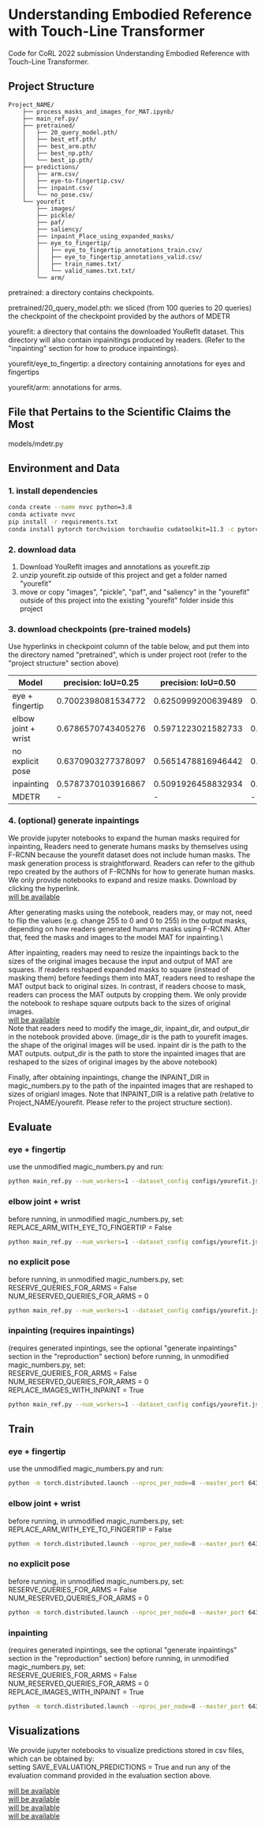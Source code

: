 # Understanding Embodied Reference with Touch-Line Transformer
Code for CoRL 2022 submission Understanding Embodied Reference with Touch-Line Transformer.

## Project Structure
    Project_NAME/
        ├── process_masks_and_images_for_MAT.ipynb/
        ├── main_ref.py/
        ├── pretrained/
        │   ├── 20_query_model.pth/
        │   ├── best_etf.pth/
        │   ├── best_arm.pth/
        │   ├── best_np.pth/
        │   └── best_ip.pth/
        ├── predictions/
        │   ├── arm.csv/
        │   ├── eye-to-fingertip.csv/
        │   ├── inpaint.csv/
        │   └── no_pose.csv/
        └── yourefit
            ├── images/
            ├── pickle/
            ├── paf/
            ├── saliency/
            ├── inpaint_Place_using_expanded_masks/
            ├── eye_to_fingertip/
            │   ├── eye_to_fingertip_annotations_train.csv/
            │   ├── eye_to_fingertip_annotations_valid.csv/
            │   ├── train_names.txt/
            │   └── valid_names.txt.txt/
            └── arm/

pretrained: a directory contains checkpoints.

pretrained/20_query_model.pth: we sliced (from 100 queries to 20 queries) the 
checkpoint of the checkpoint provided by the authors of MDETR

yourefit: a directory that contains the downloaded YouRefIt dataset. 
This directory will also contain inpainitings produced by readers. 
(Refer to the "inpainting" section for how to produce inpaintings). 

yourefit/eye_to_fingertip: a directory containing annotations for eyes and 
fingertips

yourefit/arm: annotations for arms.

## File that Pertains to the Scientific Claims the Most
models/mdetr.py

## Environment and Data

### 1. install dependencies
```bash
conda create --name nvvc python=3.8
conda activate nvvc
pip install -r requirements.txt
conda install pytorch torchvision torchaudio cudatoolkit=11.3 -c pytorch
```


### 2. download data
1. Download YouRefIt images and annotations as yourefit.zip
2. unzip yourefit.zip outside of this project and get a folder named "yourefit"
3. move or copy "images", "pickle", "paf", and "saliency" in the "yourefit" outside of this project into the existing "yourefit" folder inside this project

### 3. download checkpoints (pre-trained models)
Use hyperlinks in checkpoint column of the table below, and put them into the directory named "pretrained", which is under project root (refer to the "project structure" section above)

| Model               | precision: IoU=0.25 | precision: IoU=0.50 | precision: IoU=0.75 | checkpoint                |
|---------------------|---------------------|---------------------|---------------------|---------------------------|
| eye + fingertip     | 0.7002398081534772  | 0.6250999200639489  | 0.3820943245403677  | [best_etf.pth](https://drive.google.com/file/d/1l8-62sHlfQUQIlYUwBBd5dpe3UdqiaZ5/view?usp=sharing)      |
| elbow joint + wrist | 0.6786570743405276  | 0.5971223021582733  | 0.34772182254196643 | [best_arm.pth](https://drive.google.com/file/d/1xqoEECw3rBDmEFpMlIiqy8QOXuQiaEhb/view?usp=sharing)      |
| no explicit pose    | 0.6370903277378097  | 0.5651478816946442  | 0.36211031175059955 | [will be available]       |
| inpainting          | 0.5787370103916867  | 0.5091926458832934  | 0.31414868105515587 | [will be available] |
| MDETR               | -                   | -                   | -                   | [20_query_model.pth](https://drive.google.com/file/d/1veNUTmLHjV0d_vw9dcFAxvUtp3HfAUYi/view?usp=sharing) |



### 4. (optional) generate inpaintings
We provide jupyter notebooks to expand the human masks required for inpainting,
Readers need to generate humans masks by themselves using F-RCNN because the 
yourefit dataset does not include human masks. The mask generation process
is straightforward. Readers can refer to the github repo created by the authors
of F-RCNNs for how to generate human masks. We only provide notebooks 
to expand and resize masks. Download by clicking the hyperlink.\
[will be available]()

After generating masks using the notebook, readers may, or may not, need to 
flip the values (e.g. change 255 to 0 and 0 to 255) in the output masks, 
depending on how readers generated humans masks using F-RCNN. After that, feed 
the masks and images to the model MAT for inpainting.\

After inpainting, readers may need to resize the inpaintings back to the 
sizes of the original images because the input and output of MAT are squares.
If readers reshaped expanded masks to square (instead of masking them) before 
feedings them into MAT, readers need to reshape the MAT output back to 
original sizes. In contrast, if readers choose to mask, readers can process the
MAT outputs by cropping them. We only provide the notebook to reshape square 
outputs back to the sizes of original images. \
[will be available]() \
Note that readers need to modify the image_dir, inpaint_dir, and output_dir in 
the notebook provided above. 
(image_dir is the path to yourefit images. the shape of the original images 
will be used. inpaint dir is the path to the MAT outputs. output_dir 
is the path to store the inpainted images that are reshaped to the sizes of 
original images by the above notebook)

Finally, after obtaining inpaintings, change the INPAINT_DIR in magic_numbers.py
to the path of the inpainted images that are reshaped to sizes of origianl
images. Note that INPAINT_DIR is a relative path 
(relative to Project_NAME/yourefit. Please refer to the project 
structure section). 


## Evaluate
### eye + fingertip
use the unmodified magic_numbers.py and run:
```bash
python main_ref.py --num_workers=1 --dataset_config configs/yourefit.json --batch_size 1   --ema --text_encoder_lr 1e-4 --lr 5e-5 --output-dir 'output_dir/eval' --resume pretrained/best_etf.pth --eval
```

### elbow joint + wrist
before running, in unmodified magic_numbers.py, set:\
REPLACE_ARM_WITH_EYE_TO_FINGERTIP = False
```bash
python main_ref.py --num_workers=1 --dataset_config configs/yourefit.json --batch_size 1   --ema --text_encoder_lr 1e-4 --lr 5e-5 --output-dir 'output_dir/eval' --resume pretrained/best_arm.pth --eval
```

### no explicit pose 
before running, in unmodified magic_numbers.py, set:\
RESERVE_QUERIES_FOR_ARMS = False\
NUM_RESERVED_QUERIES_FOR_ARMS = 0

```bash
python main_ref.py --num_workers=1 --dataset_config configs/yourefit.json --batch_size 1   --ema --text_encoder_lr 1e-4 --lr 5e-5 --output-dir 'output_dir/eval' --resume pretrained/best_np.pth --eval --pose False
```

### inpainting (requires inpaintings)
(requires generated inpintings, see the optional "generate inpaintings" section in the "reproduction" section)
before running, in unmodified magic_numbers.py, set:\
RESERVE_QUERIES_FOR_ARMS = False\
NUM_RESERVED_QUERIES_FOR_ARMS = 0\
REPLACE_IMAGES_WITH_INPAINT = True
```bash
python main_ref.py --num_workers=1 --dataset_config configs/yourefit.json --batch_size 1   --ema --text_encoder_lr 1e-4 --lr 5e-5 --output-dir 'output_dir/eval' --resume pretrained/best_ip.pth --eval --pose False
```

## Train
### eye + fingertip
use the unmodified magic_numbers.py and run:
```bash
python -m torch.distributed.launch --nproc_per_node=8 --master_port 64331 --use_env main_ref.py --num_workers 8 --dataset_config configs/yourefit.json --batch_size 7   --ema --text_encoder_lr 1e-4 --lr 5e-5 --output-dir 'output_dir/debug_etf' --load pretrained/20_query_model.pth
```

### elbow joint + wrist
before running, in unmodified magic_numbers.py, set:\
REPLACE_ARM_WITH_EYE_TO_FINGERTIP = False
```bash
python -m torch.distributed.launch --nproc_per_node=8 --master_port 64332 --use_env main_ref.py --num_workers 8 --dataset_config configs/yourefit.json --batch_size 7   --ema --text_encoder_lr 1e-4 --lr 5e-5 --output-dir 'output_dir/debug_arm' --load pretrained/20_query_model.pth
```

### no explicit pose
before running, in unmodified magic_numbers.py, set:\
RESERVE_QUERIES_FOR_ARMS = False\
NUM_RESERVED_QUERIES_FOR_ARMS = 0
```bash
python -m torch.distributed.launch --nproc_per_node=8 --master_port 64333 --use_env main_ref.py --num_workers 8 --dataset_config configs/yourefit.json --batch_size 7   --ema --text_encoder_lr 1e-4 --lr 5e-5 --output-dir 'output_dir/debug_np' --load pretrained/20_query_model.pth --pose False
```

### inpainting
(requires generated inpintings, see the optional "generate inpaintings" section in the "reproduction" section)
before running, in unmodified magic_numbers.py, set:\
RESERVE_QUERIES_FOR_ARMS = False\
NUM_RESERVED_QUERIES_FOR_ARMS = 0\
REPLACE_IMAGES_WITH_INPAINT = True
```bash
python -m torch.distributed.launch --nproc_per_node=8 --master_port 64334 --use_env main_ref.py --num_workers 8 --dataset_config configs/yourefit.json --batch_size 7   --ema --text_encoder_lr 1e-4 --lr 5e-5 --output-dir 'output_dir/debug_ip' --load pretrained/20_query_model.pth --pose False
```


## Visualizations
We provide jupyter notebooks to visualize predictions stored in csv files, which can be obtained by:\
setting SAVE_EVALUATION_PREDICTIONS = True and run any of the evaluation command provided in the evaluation section above.

[will be available]() \
[will be available]() \
[will be available]() \
[will be available]()

